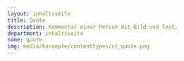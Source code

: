 ```yaml
---
layout: inhaltsseite
title: Quote
description: Kommentar einer Person mit Bild und Text.
department: inhaltsseite
name: quote
img: media/konzepte/contenttypes/ct_quote.png
---
```



